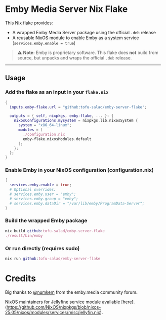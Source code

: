 # Emby Media Server Nix Flake

This Nix flake provides:

- A wrapped Emby Media Server package using the official `.deb` release
- A reusable NixOS module to enable Emby as a system service (`services.emby.enable = true`)

> ⚠️ **Note:** Emby is proprietary software. This flake does **not** build from source, but unpacks and wraps the official `.deb` release.

---

## Usage

### Add the flake as an input in your `flake.nix`

```nix
{
  inputs.emby-flake.url = "github:tofu-salad/emby-server-flake";

  outputs = { self, nixpkgs, emby-flake, ... }: {
    nixosConfigurations.mysystem = nixpkgs.lib.nixosSystem {
      system = "x86_64-linux";
      modules = [
        ./configuration.nix
        emby-flake.nixosModules.default
      ];
    };
  };
}
```
### Enable Emby in your NixOS configuration (configuration.nix)
```nix
{
  services.emby.enable = true;
  # Optional overrides:
  # services.emby.user = "emby";
  # services.emby.group = "emby";
  # services.emby.dataDir = "/var/lib/emby/ProgramData-Server";
}
```
### Build the wrapped Emby package
```nix
nix build github:tofu-salad/emby-server-flake
./result/bin/emby
```
### Or run directly (requires sudo)
```nix
nix run github:tofu-salad/emby-server-flake
```
# Credits
Big thanks to [@numkem](https://emby.media/community/index.php?/topic/109786-live-tv-broken-on-47x/#comment-116375) from the emby.media community forum.

NixOS maintainers for Jellyfine service module available [here].(https://github.com/NixOS/nixpkgs/blob/nixos-25.05/nixos/modules/services/misc/jellyfin.nix).

